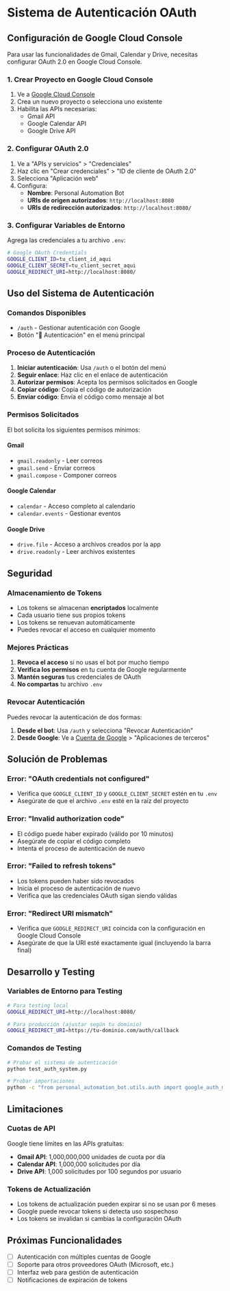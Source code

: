 # Sistema de Autenticación OAuth

## Configuración de Google Cloud Console

Para usar las funcionalidades de Gmail, Calendar y Drive, necesitas configurar OAuth 2.0 en Google Cloud Console.

### 1. Crear Proyecto en Google Cloud Console

1. Ve a [Google Cloud Console](https://console.cloud.google.com/)
2. Crea un nuevo proyecto o selecciona uno existente
3. Habilita las APIs necesarias:
   - Gmail API
   - Google Calendar API
   - Google Drive API

### 2. Configurar OAuth 2.0

1. Ve a "APIs y servicios" > "Credenciales"
2. Haz clic en "Crear credenciales" > "ID de cliente de OAuth 2.0"
3. Selecciona "Aplicación web"
4. Configura:
   - **Nombre**: Personal Automation Bot
   - **URIs de origen autorizados**: `http://localhost:8080`
   - **URIs de redirección autorizados**: `http://localhost:8080/`

### 3. Configurar Variables de Entorno

Agrega las credenciales a tu archivo `.env`:

```bash
# Google OAuth Credentials
GOOGLE_CLIENT_ID=tu_client_id_aqui
GOOGLE_CLIENT_SECRET=tu_client_secret_aqui
GOOGLE_REDIRECT_URI=http://localhost:8080/
```

## Uso del Sistema de Autenticación

### Comandos Disponibles

- `/auth` - Gestionar autenticación con Google
- Botón "🔐 Autenticación" en el menú principal

### Proceso de Autenticación

1. **Iniciar autenticación**: Usa `/auth` o el botón del menú
2. **Seguir enlace**: Haz clic en el enlace de autenticación
3. **Autorizar permisos**: Acepta los permisos solicitados en Google
4. **Copiar código**: Copia el código de autorización
5. **Enviar código**: Envía el código como mensaje al bot

### Permisos Solicitados

El bot solicita los siguientes permisos mínimos:

#### Gmail

- `gmail.readonly` - Leer correos
- `gmail.send` - Enviar correos
- `gmail.compose` - Componer correos

#### Google Calendar

- `calendar` - Acceso completo al calendario
- `calendar.events` - Gestionar eventos

#### Google Drive

- `drive.file` - Acceso a archivos creados por la app
- `drive.readonly` - Leer archivos existentes

## Seguridad

### Almacenamiento de Tokens

- Los tokens se almacenan **encriptados** localmente
- Cada usuario tiene sus propios tokens
- Los tokens se renuevan automáticamente
- Puedes revocar el acceso en cualquier momento

### Mejores Prácticas

1. **Revoca el acceso** si no usas el bot por mucho tiempo
2. **Verifica los permisos** en tu cuenta de Google regularmente
3. **Mantén seguras** tus credenciales de OAuth
4. **No compartas** tu archivo `.env`

### Revocar Autenticación

Puedes revocar la autenticación de dos formas:

1. **Desde el bot**: Usa `/auth` y selecciona "Revocar Autenticación"
2. **Desde Google**: Ve a [Cuenta de Google](https://myaccount.google.com/permissions) > "Aplicaciones de terceros"

## Solución de Problemas

### Error: "OAuth credentials not configured"

- Verifica que `GOOGLE_CLIENT_ID` y `GOOGLE_CLIENT_SECRET` estén en tu `.env`
- Asegúrate de que el archivo `.env` esté en la raíz del proyecto

### Error: "Invalid authorization code"

- El código puede haber expirado (válido por 10 minutos)
- Asegúrate de copiar el código completo
- Intenta el proceso de autenticación de nuevo

### Error: "Failed to refresh tokens"

- Los tokens pueden haber sido revocados
- Inicia el proceso de autenticación de nuevo
- Verifica que las credenciales OAuth sigan siendo válidas

### Error: "Redirect URI mismatch"

- Verifica que `GOOGLE_REDIRECT_URI` coincida con la configuración en Google Cloud Console
- Asegúrate de que la URI esté exactamente igual (incluyendo la barra final)

## Desarrollo y Testing

### Variables de Entorno para Testing

```bash
# Para testing local
GOOGLE_REDIRECT_URI=http://localhost:8080/

# Para producción (ajustar según tu dominio)
GOOGLE_REDIRECT_URI=https://tu-dominio.com/auth/callback
```

### Comandos de Testing

```bash
# Probar el sistema de autenticación
python test_auth_system.py

# Probar importaciones
python -c "from personal_automation_bot.utils.auth import google_auth_manager; print('Auth system OK')"
```

## Limitaciones

### Cuotas de API

Google tiene límites en las APIs gratuitas:

- **Gmail API**: 1,000,000,000 unidades de cuota por día
- **Calendar API**: 1,000,000 solicitudes por día
- **Drive API**: 1,000 solicitudes por 100 segundos por usuario

### Tokens de Actualización

- Los tokens de actualización pueden expirar si no se usan por 6 meses
- Google puede revocar tokens si detecta uso sospechoso
- Los tokens se invalidan si cambias la configuración OAuth

## Próximas Funcionalidades

- [ ] Autenticación con múltiples cuentas de Google
- [ ] Soporte para otros proveedores OAuth (Microsoft, etc.)
- [ ] Interfaz web para gestión de autenticación
- [ ] Notificaciones de expiración de tokens
